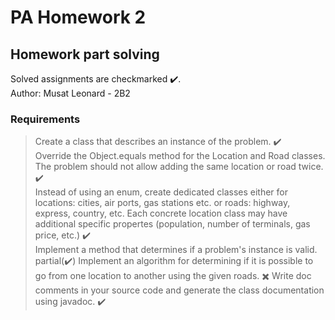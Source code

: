 # PA Homework 2
## Homework part solving 

Solved assignments are checkmarked ✔️.<br />
Author: Musat Leonard - 2B2

### Requirements

> Create a class that describes an instance of the problem. ✔️ <br />
> Override the Object.equals method for the Location and Road classes. The problem should not allow adding the same location or road twice. ✔️ <br />
> Instead of using an enum, create dedicated classes either for locations: cities, air ports, gas stations etc. or roads: highway, express, country, etc. Each concrete location class may have additional specific propertes (population, number of terminals, gas price, etc.) ✔️ <br />
> Implement a method that determines if a problem's instance is valid. partial(✔️)
> Implement an algorithm for determining if it is possible to go from one location to another using the given roads. ✖️
> Write doc comments in your source code and generate the class documentation using javadoc. ✔️

